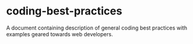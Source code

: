 # coding-best-practices
A document containing description of general coding best practices with examples geared towards web developers.
